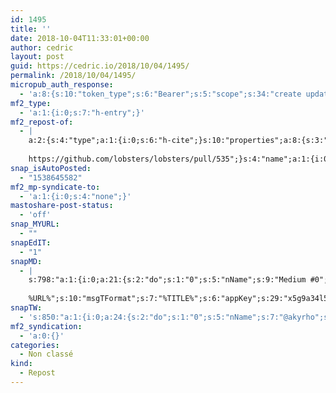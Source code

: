 ```yaml
---
id: 1495
title: ''
date: 2018-10-04T11:33:01+00:00
author: cedric
layout: post
guid: https://cedric.io/2018/10/04/1495/
permalink: /2018/10/04/1495/
micropub_auth_response:
  - 'a:8:{s:10:"token_type";s:6:"Bearer";s:5:"scope";s:34:"create update read follow channels";s:2:"me";s:18:"https://cedric.io/";s:9:"issued_by";s:45:"https://cedric.io/wp-json/indieauth/1.0/token";s:9:"client_id";s:23:"https://monocle.p3k.io/";s:9:"issued_at";i:1538644341;s:4:"user";i:1;s:13:"last_accessed";i:1538645581;}'
mf2_type:
  - 'a:1:{i:0;s:7:"h-entry";}'
mf2_repost-of:
  - |
    a:2:{s:4:"type";a:1:{i:0;s:6:"h-cite";}s:10:"properties";a:8:{s:3:"url";a:1:{i:0;s:48:"https://aaronparecki.com/2018/10/03/11/lobsters ";}s:9:"published";a:1:{i:0;s:25:"2018-10-03T08:32:59-07:00";}s:7:"updated";a:1:{i:0;s:25:"2018-10-03T08:32:59-07:00";}s:7:"summary";a:1:{i:0;s:229:"Well this is exciting, https://lobste.rs now supports sending webmentions! 🦐 If someone submits one of your links, now you'll be immediately notified! Congrats on shipping! 🎉
    
    https://github.com/lobsters/lobsters/pull/535";}s:4:"name";a:1:{i:0;s:163:"Well this is exciting,  now supports sending webmentions! 🦐 If someone submits one of your links, now you'll be immediately notified! Congrats on shipping! 🎉";}s:8:"category";a:2:{i:0;s:10:"webmention";i:1;s:8:"indieweb";}s:11:"publication";a:1:{i:0;s:13:"Aaron Parecki";}s:6:"author";a:3:{s:4:"name";s:13:"Aaron Parecki";s:3:"url";s:25:"https://aaronparecki.com/";s:5:"photo";s:43:"https://aaronparecki.com/images/profile.jpg";}}}
snap_isAutoPosted:
  - "1538645582"
mf2_mp-syndicate-to:
  - 'a:1:{i:0;s:4:"none";}'
mastoshare-post-status:
  - 'off'
snap_MYURL:
  - ""
snapEdIT:
  - "1"
snapMD:
  - |
    s:798:"a:1:{i:0;a:21:{s:2:"do";s:1:"0";s:5:"nName";s:9:"Medium #0";s:9:"msgFormat";s:19:"%FULLTEXT%
    
    %URL%";s:10:"msgTFormat";s:7:"%TITLE%";s:6:"appKey";s:29:"x5g9a34l5z294i5y2q284e4g54454";s:6:"appSec";s:85:"d3h0a44e4s2b4i5u2r234m5f5b4v2l5q2a444h574347464a454x2w20374447494c484b4w2c464f5u2d4z2";s:8:"inclTags";s:1:"1";s:7:"fltrsOn";i:0;s:5:"fltrs";a:0:{}s:7:"proxyOn";i:0;s:7:"useSURL";i:0;s:1:"v";i:350;s:4:"publ";s:1:"0";s:11:"accessToken";s:65:"2353413aa5437433e5648ccf74a16119308317c52d1a24d8ed99f26add037528a";s:12:"appAppUserID";s:65:"104b21fd8da79171a6e7bf800d03b4b761204f242935e05d2d86850a6b1635f77";s:14:"appAppUserName";s:26:"Cédric Bousmanne (akyrho)";s:13:"appAppUserURL";s:26:"https://medium.com/@akyrho";s:7:"pubList";a:0:{}s:9:"isAutoURL";s:1:"A";s:8:"urlToUse";s:0:"";s:4:"doMD";i:0;}}";
snapTW:
  - 's:850:"a:1:{i:0;a:24:{s:2:"do";s:1:"0";s:5:"nName";s:7:"@akyrho";s:9:"msgFormat";s:26:"%TITLE%. %EXCERPT% - %URL%";s:6:"appKey";s:55:"x5g9a8325v2y475r3c4m48584n53446p423r3r5u3e356j5j3k4r2p3";s:6:"appSec";s:105:"d3h0a94o46415u594v3q5l5n5l4r4x474x4j484o473u4i5w2m4k494z2k344n306n5r3l5v2s554p4n3p3k45495c3z4v4d3m3u5w525";s:7:"fltrsOn";i:0;s:5:"fltrs";a:0:{}s:7:"proxyOn";i:0;s:7:"useSURL";i:0;s:1:"v";i:350;s:5:"twURL";s:25:"http://twitter.com/akyrho";s:11:"accessToken";s:50:"6678782-Eyg60SCeh7762DEIsYtTPD5GVeOuSN8ATMdF2Lpppe";s:14:"accessTokenSec";s:45:"PgGDCbcYLJnR5esZjY9ID72A33mUNCYnQwaQTBsojSJNa";s:5:"tw140";i:0;s:10:"riComments";s:1:"1";s:11:"riCommentsM";s:1:"1";s:12:"riCommentsAA";s:1:"1";s:8:"attchImg";s:1:"1";s:9:"wpImgSize";s:4:"full";s:9:"isAutoImg";s:1:"A";s:8:"imgToUse";s:0:"";s:9:"isAutoURL";s:1:"A";s:8:"urlToUse";s:0:"";s:4:"doTW";i:0;}}";'
mf2_syndication:
  - 'a:0:{}'
categories:
  - Non classé
kind:
  - Repost
---
```

